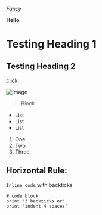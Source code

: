 *Fancy*

**Hello**

# Testing Heading 1 
## Testing Heading 2
[click](http://a.com) 

![Image](http://url/a.png)
> Block 

* List
* List
* List

1. One 
2. Two
3. Three

Horizontal Rule:
---

`Inline code` with backticks

```
# code block
print '3 backticks or'
print 'indent 4 spaces'
```
